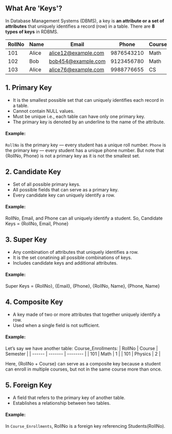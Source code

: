 ## What Are 'Keys'?
In Database Management Systems (DBMS), a key is **an attribute or a set of attributes** that uniquely identifies a record (row) in a table.
There are **8 types of keys** in RDBMS.

| RollNo | Name    | Email                                             | Phone      | Course  |
| ------ | ------- | ------------------------------------------------- | ---------- | ------- |
| 101    | Alice   | [alice12@example.com](mailto:alice12@example.com) | 9876543210 | Math    |
| 102    | Bob     | [bob454@example.com](mailto:bob454@example.com)   | 9123456780 | Math    |
| 103    | Alice   | [alice76@example.com](mailto:alice76@example.com) | 9988776655 | CS      |

## 1. Primary Key
- It is the smallest possible set that can uniquely identifies each record in a table.
- Cannot contain NULL values.
- Must be unique i.e., each table can have only one primary key.
- The primary key is denoted by an underline to the name of the attribute.

#### Example: 
`RollNo` is the primary key — every student has a unique roll number.
`Phone` is the primary key — every student has a unique phone number.
But note that {RollNo, Phone} is not a primary key as it is not the smallest set.



## 2. Candidate Key
- Set of all possible primary keys.
- All possible fields that can serve as a primary key.
- Every candidate key can uniquely identify a row.

#### Example: 
RollNo, Email, and Phone can all uniquely identify a student. 
So, Candidate Keys = {RollNo, Email, Phone}

##  3. Super Key
- Any combination of attributes that uniquely identifies a row.
- It is the set conatining all possible combinations of keys.
- Includes candidate keys and additional attributes.

#### Example:
Super Keys = {RollNo}, {Email}, {Phone}, {RollNo, Name}, {Phone, Name}

## 4. Composite Key
- A key made of two or more attributes that together uniquely identify a row.
- Used when a single field is not sufficient.

#### Example:
Let’s say we have another table: 
Course_Enrollments:
| RollNo | Course  | Semester |
| ------ | ------- | -------- |
| 101    | Math    | 1        |
| 101    | Physics | 2        |

Here, {RollNo + Course} can serve as a composite key because a student can enroll in multiple courses, but not in the same course more than once.

## 5. Foreign Key
- A field that refers to the primary key of another table.
- Establishes a relationship between two tables.

#### Example:
In `Course_Enrollments`, RollNo is a foreign key referencing Students(RollNo).
